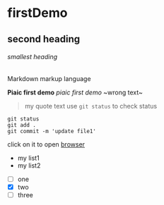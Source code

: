 # firstDemo
## second heading
###### smallest heading
Markdown markup language

**Piaic first demo**
*piaic first demo*
~wrong text~
>my quote text
use `git status` to check status
```
git status
git add .
git commit -m 'update file1'
```
click on it to open [browser](google.com)
- my list1
- my list2
- [ ] one
- [x] two
- [ ] three
